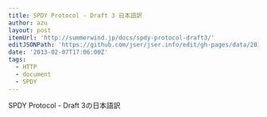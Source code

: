 ```yaml
---
title: SPDY Protocol - Draft 3 日本語訳
author: azu
layout: post
itemUrl: 'http://summerwind.jp/docs/spdy-protocol-draft3/'
editJSONPath: 'https://github.com/jser/jser.info/edit/gh-pages/data/2013/02/index.json'
date: '2013-02-07T17:06:00Z'
tags:
  - HTTP
  - document
  - SPDY
---
```

SPDY Protocol - Draft 3の日本語訳
